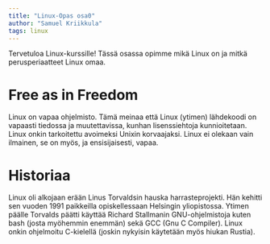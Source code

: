 ```yaml
---
title: "Linux-Opas osa0"
author: "Samuel Kriikkula"
tags: linux
---
```


Tervetuloa Linux-kurssille! Tässä osassa opimme mikä Linux on ja mitkä perusperiaatteet Linux omaa.

# Free as in Freedom
Linux on vapaa ohjelmisto. Tämä meinaa että Linux (ytimen) lähdekoodi on vapaasti tiedossa ja muutettavissa, kunhan lisenssiehtoja kunnioitetaan. Linux onkin tarkoitettu avoimeksi Unixin korvaajaksi. Linux ei olekaan vain ilmainen, se on myös, ja ensisijaisesti, vapaa.

# Historiaa
Linux oli alkojaan erään Linus Torvaldsin hauska harrasteprojekti. Hän kehitti sen vuoden 1991 paikkeilla opiskellessaan Helsingin yliopistossa. Ytimen päälle Torvalds päätti käyttää Richard Stallmanin GNU-ohjelmistoja kuten bash (josta myöhemmin enemmän) sekä GCC (Gnu C Compiler). Linux onkin ohjelmoitu C-kielellä (joskin nykyisin käytetään myös hiukan Rustia).